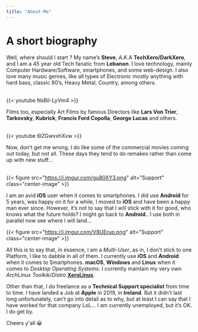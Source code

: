 ```yaml
---
title: "About-Me"
---
```


# A short biography

Well, where should I start ? My name’s **Steve**, A.K.A **TechXero/DarkXero**, and I am a 45 year old Tech fanatic from **Lebanon**. I love technology, mainly Computer Hardware/Software, smartphones, and some web-design. I also love many music genres, like all types of Electronic mostly anything with hard bass, classic 80’s, Heavy Metal, Country, among others.<br /><br />

{{< youtube NsBiI-LyVm4 >}}<br />

Films too, especially Art Films by famous Directors like **Lars Von Trier**, **Tarkovsky**, **Kubrick**, **Francis Ford Copolla**, **George Lucas** and others.<br /><br />

{{< youtube 6IZGwvxhXvw >}}<br />

Now, don’t get me wrong, I do like some of the commercial movies coming out today, but not all. These days they tend to do remakes rather than come up with new stuff…<br /><br />

{{< figure src="https://i.imgur.com/gu80XY3.png" alt="Support" class="center-image" >}}<br />

I am an avid **iOS** user when it comes to smartphones. I did use **Android** for 5 years, was happy on it for a while, I moved to **iOS** and have been a happy man ever since.
However, it’s not to say that I will stick with it for good, who knows what the future holds? I might go back to **Android**.. I use both in parallel now see where I will land…

{{< figure src="https://i.imgur.com/V8UErup.png" alt="Support" class="center-image" >}}<br />

All this is to say that, in essence, I am a *Multi-User*, as in, I don’t stick to one Platform, I like to dabble in all of them. I currently use **iOS** and **Android** when it comes to Smartphones. **macOS**, **Windows** and **Linux** when it comes to *Desktop Operating Systems*. I currently maintain my very own *ArchLinux Toolkik/Distro* **[XeroLinux](https://xerolinux.xyz)**.

Other than that, I do freelance as a **Technical Support specialist** from time to time. I have landed a Job at **Apple** in 2019, in **Ireland**. But it didn’t last long unfortunately, can’t go into detail as to why, but at least I can say that I have worked for that company LoL… I am currently unemployed, but it’s OK. I do get by.

Cheers y'all 😀
